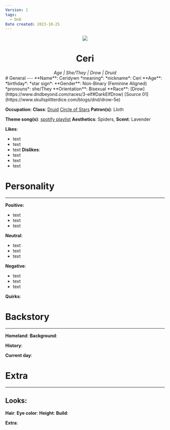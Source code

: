 ```yaml
---
Version: 1
tags:
  - DnD
Date created: 2023-10-25
---
```

<center>
<img src="https://cdn.discordapp.com/attachments/1166649718164701236/1166649753082277958/download20231003100909.png?ex=654b4240&is=6538cd40&hm=23420ecdbc0a04bb4e19c055df9c278b397879a23243f3ab968127af2bfb9062&"/>
<h1>Ceri</h1>
<i>Age | She/They  | Drow | Druid</i>
</center>
# General
---
**Name**: Ceridywn
	*meaning*: 
	*nickname*: Ceri
**Age**:
	*birthday*:
	*star sign*:
**Gender**: Non-Binary (Feminine Aligned)
	*pronouns*: she/They
**Orientation**: Bisexual
**Race**: [Drow](https://www.dndbeyond.com/races/3-elf#DarkElfDrow) 
	[Source 01](https://www.skullsplitterdice.com/blogs/dnd/drow-5e)

**Occupation**: 
**Class**: [Druid](http://dnd5e.wikidot.com/druid)
	[Circle of Stars](http://dnd5e.wikidot.com/druid:stars-ua)
**Patron(s)**: Lloth

**Theme song(s)**: [spotify playlist]()
**Aesthetics**: Spiders,
**Scent**: Lavender

**Likes**:
- text
- text
- text
**Dislikes**:
- text
- text
- text
# Personality
---
**Positive:**
- text
- text
- text

**Neutral**:
- text
- text
- text

**Negative**:
- text
- text
- text

**Quirks**:

# Backstory
---
**Homeland**:
**Background**:

**History**:

**Current day**:

# Extra
---
## Looks:
**Hair**:
**Eye color**:
**Height**:
**Build**:

**Extra**:
